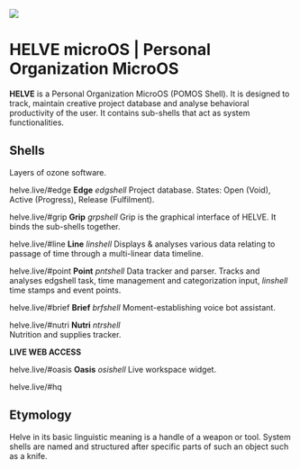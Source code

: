 ![](https://user-images.githubusercontent.com/2768053/45264520-3d0c7a00-b43e-11e8-899c-790441ae68eb.png)

# HELVE microOS | Personal Organization MicroOS 

**HELVE** is a Personal Organization MicroOS (POMOS Shell). It is designed to track, maintain creative project database and analyse behavioral productivity of the user. It contains sub-shells that act as system functionalities.

Shells
----------
Layers of ozone software.

helve.live/#edge
**Edge** *edgshell*	
Project database. States: Open (Void), Active (Progress), Release (Fulfilment).

helve.live/#grip
**Grip** *grpshell*	
Grip is the graphical interface of HELVE. It binds the sub-shells together.

helve.live/#line
**Line** *linshell*
Displays & analyses various data relating to passage of time through a multi-linear data timeline.

helve.live/#point
**Point** *pntshell*
Data tracker and parser. Tracks and analyses edgshell task, time management and categorization input, *linshell* time stamps and event points.

helve.live/#brief
**Brief** *brfshell*
Moment-establishing voice bot assistant.

helve.live/#nutri
**Nutri** *ntrshell*	
Nutrition and supplies tracker.

**LIVE WEB ACCESS**

helve.live/#oasis
**Oasis** *osishell*
Live workspace widget.

helve.live/#hq


Etymology
----------

Helve in its basic linguistic meaning is a handle of a weapon or tool. System shells are named and structured after specific parts of such an object such as a knife.
